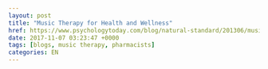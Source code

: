 ```yaml
---
layout: post
title: "Music Therapy for Health and Wellness"
href: https://www.psychologytoday.com/blog/natural-standard/201306/music-therapy-health-and-wellness
date: 2017-11-07 03:23:47 +0000
tags: [blogs, music therapy, pharmacists]
categories: EN
---
```

